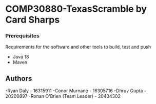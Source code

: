 # COMP30880-TexasScramble by Card Sharps

### Prerequisites

Requirements for the software and other tools to build, test and push 
- Java 18
- Maven


## Authors

 -Ryan Daly                    - 16315911
 -Conor Murnane                - 16305716
 -Dhruv Gupta                  - 20200897
 -Ronan O'Brien (Team Leader)  - 20404302

